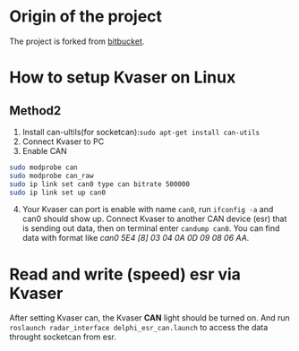 # Origin of the project

The project is forked from [bitbucket](https://bitbucket.org/unizg-fer-lamor/radar_interface.git).

# How to setup Kvaser on Linux

## Method2

1. Install can-ultils(for socketcan):`sudo apt-get install can-utils`
2. Connect Kvaser to PC
3. Enable CAN
```sh
sudo modprobe can
sudo modprobe can_raw
sudo ip link set can0 type can bitrate 500000
sudo ip link set up can0
```
4. Your Kvaser can port is enable with name `can0`, run `ifconfig -a` and can0 should show up. Connect Kvaser to another CAN device (esr) that is sending out data, then on terminal enter `candump can0`. You can find data with format like *can0 5E4 [8] 03 04 0A 0D 09 08 06 AA*.

# Read and write (speed) esr via Kvaser

After setting Kvaser can, the Kvaser **CAN** light should be turned on. And run `roslaunch radar_interface delphi_esr_can.launch` to access the data throught socketcan from esr.
